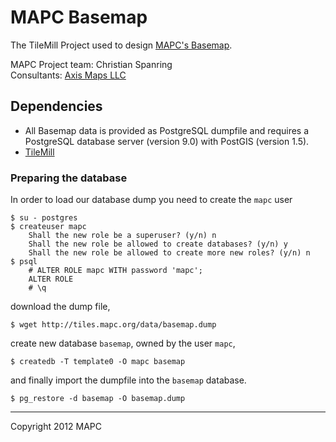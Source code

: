 # MAPC Basemap

The TileMill Project used to design [MAPC's Basemap](http://tiles.mapc.org/basemap.html).

MAPC Project team: Christian Spanring  
Consultants: [Axis Maps LLC](http://www.axismaps.com/)

## Dependencies

* All Basemap data is provided as PostgreSQL dumpfile and requires a PostgreSQL database server (version 9.0) with PostGIS (version 1.5).
* [TileMill](http://mapbox.com/tilemill/)

### Preparing the database

In order to load our database dump you need to create the `mapc` user 
 
    $ su - postgres  
    $ createuser mapc
        Shall the new role be a superuser? (y/n) n  
		Shall the new role be allowed to create databases? (y/n) y  
		Shall the new role be allowed to create more new roles? (y/n) n  
	$ psql  
        # ALTER ROLE mapc WITH password 'mapc';  
		ALTER ROLE  
		# \q  

download the dump file, 

    $ wget http://tiles.mapc.org/data/basemap.dump

create new database `basemap`, owned by the user `mapc`, 

    $ createdb -T template0 -O mapc basemap 

and finally import the dumpfile into the `basemap` database.

    $ pg_restore -d basemap -O basemap.dump


---

Copyright 2012 MAPC